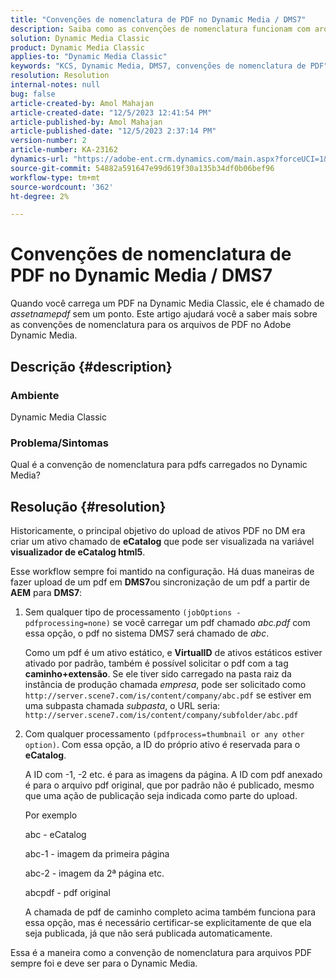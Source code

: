 ```yaml
---
title: "Convenções de nomenclatura de PDF no Dynamic Media / DMS7"
description: Saiba como as convenções de nomenclatura funcionam com arquivos PDF no Adobe Dynamic Media Classic.
solution: Dynamic Media Classic
product: Dynamic Media Classic
applies-to: "Dynamic Media Classic"
keywords: "KCS, Dynamic Media, DMS7, convenções de nomenclatura de PDF"
resolution: Resolution
internal-notes: null
bug: false
article-created-by: Amol Mahajan
article-created-date: "12/5/2023 12:41:54 PM"
article-published-by: Amol Mahajan
article-published-date: "12/5/2023 2:37:14 PM"
version-number: 2
article-number: KA-23162
dynamics-url: "https://adobe-ent.crm.dynamics.com/main.aspx?forceUCI=1&pagetype=entityrecord&etn=knowledgearticle&id=b82a71a8-6b93-ee11-be37-6045bd0063aa"
source-git-commit: 54882a591647e99d619f30a135b34df0b06bef96
workflow-type: tm+mt
source-wordcount: '362'
ht-degree: 2%

---
```


# Convenções de nomenclatura de PDF no Dynamic Media / DMS7


Quando você carrega um PDF na Dynamic Media Classic, ele é chamado de *assetnamepdf* sem um ponto. Este artigo ajudará você a saber mais sobre as convenções de nomenclatura para os arquivos de PDF no Adobe Dynamic Media.

## Descrição {#description}


### <b>Ambiente</b>

Dynamic Media Classic



### <b>Problema/Sintomas</b>

Qual é a convenção de nomenclatura para pdfs carregados no Dynamic Media?


## Resolução {#resolution}


Historicamente, o principal objetivo do upload de ativos PDF no DM era criar um ativo chamado de <b>eCatalog</b> que pode ser visualizada na variável <b>visualizador de eCatalog html5</b>.

Esse workflow sempre foi mantido na configuração. Há duas maneiras de fazer upload de um pdf em <b>DMS7</b>ou sincronização de um pdf a partir de <b>AEM</b> para <b>DMS7</b>:

1. Sem qualquer tipo de processamento `(jobOptions - pdfprocessing=none)` se você carregar um pdf chamado *abc.pdf* com essa opção, o pdf no sistema DMS7 será chamado de *abc*.


   Como um pdf é um ativo estático, e <b>VirtualID</b> de ativos estáticos estiver ativado por padrão, também é possível solicitar o pdf com a tag <b>caminho+extensão</b>. Se ele tiver sido carregado na pasta raiz da instância de produção chamada *empresa*, pode ser solicitado como `http://server.scene7.com/is/content/company/abc.pdf` se estiver em uma subpasta chamada *subpasta*, o URL seria: `http://server.scene7.com/is/content/company/subfolder/abc.pdf`


2. Com qualquer processamento `(pdfprocess=thumbnail or any other option)`. Com essa opção, a ID do próprio ativo é reservada para o <b>eCatalog</b>.


   A ID com -1, -2 etc. é para as imagens da página. A ID com pdf anexado é para o arquivo pdf original, que por padrão não é publicado, mesmo que uma ação de publicação seja indicada como parte do upload.

   Por exemplo



   abc - eCatalog

   abc-1 - imagem da primeira página

   abc-2 - imagem da 2ª página etc.

   abcpdf - pdf original

   A chamada de pdf de caminho completo acima também funciona para essa opção, mas é necessário certificar-se explicitamente de que ela seja publicada, já que não será publicada automaticamente.


Essa é a maneira como a convenção de nomenclatura para arquivos PDF sempre foi e deve ser para o Dynamic Media.
